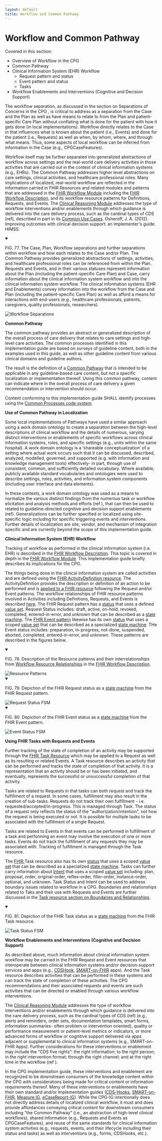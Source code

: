 ```yaml
---
layout: default
title: Workflow and Common Pathway
---
```

# **Workflow and Common Pathway**

Covered in this section:

*   Overview of Workflow in the CPG
*   Common Pathway
*   Clinical Information System (EHR) Workflow
    *   Request pattern and status
    *   Event pattern and status
    *   Tasks
*   Workflow Enablements and Interventions (Cognitive and Decision Support)

The workflow separation, as discussed in the section on Separations of Concerns in the CPG <!-- link to - 12.01 !-->, is critical to address as a separation from the Case and the Plan as well as have means to relate to from the Plan and patient-specific Care Plan without conflating what is done for the patient with how it gets done (in local implementations).  Workflow directly relates to the Case in that influences what is known about the patient (i.e., Events) and done for the patient (i.e., Requests) as well as when, by whom, where, and through what means.  Thus, some aspects of local workflow can be inferred from information in the Case (e.g., CPGCaseFeatures).

Workflow itself may be further separated into generalized abstractions of workflow across settings and the real-world care delivery activities in those activities that are carried out in the context of clinical information systems (e.g., EHRs).  The Common Pathway addresses higher level abstractions on care settings, clinical activities, and healthcare professional roles.  Many implications of localized, real-world workflow are reflected in the information carried in FHIR Resources and related modules and patterns that are addressed in the [FHIR Workflow Module](https://www.hl7.org/fhir/workflow-module.html) including the [FHIR Workflow Description](http://hl7.org/fhir/workflow.html#12.5), and its workflow resource patterns for Definitions, Requests, and Events.  The [Clinical Reasoning Module](https://www.hl7.org/fhir/clinicalreasoning-module.html) addresses the type of workflow interventions and/or enablements through which guidance is delivered into the care delivery process, such as the cardinal types of CDS (ref<!-- Osheroff, J. A. (2012). Improving outcomes with clinical decision support: an implementer's guide. HIMSS. !-->), described in part in its [Common Use Cases](https://www.hl7.org/fhir/clinicalreasoning-module.html#uses).
Osheroff, J. A. (2012). Improving outcomes with clinical decision support: an implementer's guide. HIMSS.


<details open>

<summary>

FIG. 77.  The Case, Plan, Workflow separations and further separations within workflow and how each relates to the Case and/or Plan.  The Common Pathway provides generalized abstractions of settings, activities, and healthcare professional roles can be referenced from within the Plan.  Requests and Events, and in their various statuses represent information about the Plan (including the patient-specific Care Plan) and Case, carry information about the clinical information system workflow and into the clinical information system workflow.  The clinical information systems (EHR and Enablements) convey information into the workflow from the Case and Plan (including the patient-specific Care Plan) as well as afford a means for interactions with end-users (e.g., healthcare professionals, patients, caregivers, quality professionals, researchers).

</summary>

<img src="assets/images/CPG-WorkflowSeparations.png" alt="Workflow Separations" class="img-responsive img-rounded center-block"/>

</details>

**Common Pathway** <!-- Needs some work. Conflates Settings and Activities; only addresses Ambulatory !-->

The common pathway provides an abstract or generalized description of the overall process of care delivery that relates to care settings and high-level care activities.  The common processes identified in this implementation guide are based on surveys of guideline content, both in the examples used in this guide, as well as other guideline content from various clinical domains and guideline authors.

The result is the definition of a [Common Pathway](http://build.fhir.org/ig/HL7/cqf-recommendations/common-pathway.html) that is intended to be applicable in any guideline-based care content, but not a specific localization or implementation thereof.  Using this common pathway, content can indicate where in the overall process of care delivery a given recommendation or intervention should occur.  

Content conforming to this implementation guide SHALL identify processes using the [Common Processes code system](http://build.fhir.org/ig/HL7/cqf-recommendations/CodeSystem-cpg-common-process.html).

**Use of Common Pathway in Localization**

Some local implementations of Pathways have used a similar approach using a work domain ontology to create a separation between the high-level descriptions of clinical workflow and the details of numerous, varying distinct interventions or enablements of specific workflows across clinical information systems, roles, and specific settings (e.g., units within the same hospital).  A work domain ontology is a ‘shareable conceptualization’ of a setting where actual work occurs such that it can be discussed, described, analyzed, modelled, governed, and supported (e.g. with information and knowledge management tools) effectively- in part, through use of consistent, common, and sufficiently detailed vocabulary.  Where available, publicly available standard vocabularies and ontologies were used to describe settings, roles, activities, and information system components (including user interface and data elements).  

In these contexts, a work domain ontology was used as a means to normalize the various distinct findings from the numerous task or workflow elicitation and analysis methods and efforts (ref <!-- MAyo SSS and ROOT !-->), that can then be used to related to guideline-directed cognitive and decision support enablements (ref).  Generalizations can be further specified or localized using site-specific logic including for specific triggering events and interventions.  Further details of localization are site, vendor, and mechanism of integration specific and are currently beyond the scope of this implementation guide.

**Clinical Information System (EHR) Workflow**

Tracking of workflow as performed in the clinical information system (i.e. EHR) is described in the [FHIR Workflow Description](https://www.hl7.org/fhir/workflow.html).  This topic is covered in depth in the [FHIR Workflow Module](https://www.hl7.org/fhir/workflow-module.html).  This implementation guide briefly describes its implications for the CPG.

The things being done in the clinical information system are called activities and are defined using the [FHIR ActivityDefinition resource](http://www.hl7.org/fhir/activitydefinition.html).  The ActivityDefinition provides the description or definition of an action to be performed and is [applied to a FHIR resource](http://www.hl7.org/fhir/activitydefinition.html#12.17.3.3) following the Request and/or Event patterns.  The workflow relationships of FHIR resource patterns involved in Activities including Definitions, Requests, and Events is described [here](http://hl7.org/fhir/workflow.html#respatterns). The FHIR Request pattern has a [status](https://www.hl7.org/fhir/request-definitions.html#Request.status) that uses a defined [value set](http://hl7.org/fhir/valueset-request-status.html).  Request Status includes: draft, active, on-hold, revoked, completed, entered-in-error, and unknown that can be described as a [state machine](https://www.hl7.org/fhir/request.html#statemachine).  The [FHIR Event pattern](https://www.hl7.org/fhir/event.html) likewise has its own [status](https://www.hl7.org/fhir/event-definitions.html#Event.status) that uses a scoped [value set](https://www.hl7.org/fhir/valueset-event-status.html) that can be described as a specialized [state machine](https://www.hl7.org/fhir/event.html#statemachine).  THe Event status includes: preparation, in-progress, not-done, suspended, aborted, completed, entered-in-error, and unknown.  These patterns are described in the figures below.

<details open>

<summary>

FIG. 78. Description of the Resource patterns and their interrelationships from [Workflow Resource Relationships](https://www.hl7.org/fhir/workflow.html#relationships) in the [FHIR Workflow Description](https://www.hl7.org/fhir/workflow.html).

</summary>

<img src="assets/images/CPG-ResourcePatternsRelationship.png" alt="Resource Patterns" class="img-responsive img-rounded center-block"/>

</details>

<details open>

<summary>

FIG. 79. Depiction of the FHIR Request status as a [state machine](https://www.hl7.org/fhir/request.html#statemachine) from the FHIR Request pattern.

</summary>

<img src="assets/images/CPG-RequestStatusFSM.png" alt="Request Status FSM" class="img-responsive img-rounded center-block"/>

</details>

<details open>

<summary>

FIG. 80. Depiction of the FHIR Event status as a [state machine](https://www.hl7.org/fhir/event.html#statemachine) from the FHIR Event pattern.

</summary>

<img src="assets/images/CPG-EventStatusFSM.png" alt="Event Status FSM" class="img-responsive img-rounded center-block"/>

</details>


**Using FHIR Tasks with Requests and Events**

Further tracking of the state of completion of an activity may be supported through the [FHIR Task Resource](https://www.hl7.org/fhir/task.html) which may be applied to a Request as well as its resulting or related Events.  A Task resource describes an activity that can be performed and tracks the state of completion of that activity. It is a representation that an activity should be or has been initiated, and eventually, represents the successful or unsuccessful completion of that activity.

Tasks are related to Requests in that tasks can both request and track the fulfillment of a request. In some cases, fulfillment may also result in the creation of sub-tasks. Requests do not track their own fulfillment - i.e. requested/accepted/in-progress. This is managed through Task. The status of a request only reflects the status of the "authorization/intention", not how the request is being executed or not. It is possible for multiple tasks to be associated with the fulfillment of a single Request.

Tasks are related to Events in that events can be performed in fulfillment of a task and performing an event may involve the execution of one or more tasks. Events do not track the fulfillment of any requests they may be associated with. Tracking of fulfillment is managed through the Task resource.  

The [FHIR ](https://www.hl7.org/fhir/event.html)Task resource also has its own [status](https://www.hl7.org/fhir/task-definitions.html#Task.status) that uses a scoped [value set](https://www.hl7.org/fhir/valueset-task-status.html) that can be described as a specialized [state machine](https://www.hl7.org/fhir/task.html#statemachine).  Tasks can further carry information about [Intent](https://www.hl7.org/fhir/task-definitions.html#Task.intent) that uses a scoped [value set](http://hl7.org/fhir/valueset-task-intent.html) including: plan, proposal, order, original-order, reflex-order, filler-order, instance-order, optional, and unknown.  Task Status and Intent can be used to address boundary issues related to workflow in a CPG.  Boundaries and relationships related to Taks and their use with Requests and Events are further discussed in the [Task resource section on Boundaries and Relationships](https://www.hl7.org/fhir/task.html#bnr).

<details open>

<summary>

FIG. 81. Depiction of the FHIR Task status as a [state machine](https://www.hl7.org/fhir/task.html#statemachine) from the FHIR Task resource.

</summary>

<img src="assets/images/CPG-TaskStatusFSM.png" alt="Task Status FSM" class="img-responsive img-rounded center-block"/>

</details>

**Workflow Enablements and Interventions (Cognitive and Decision Support)**

As described above, much information about clinical information system workflow may be carried in the FHIR Request and Event resources that interoperate between clinical information systems and/or decision-support services and apps (e.g., [CDSHook](https://cds-hooks.hl7.org/), [SMART-on-FHIR](http://www.hl7.org/fhir/smart-app-launch/) apps).  And the Task resource describes activities that can be performed in these systems and can track the state of completion of these activities.  The CPG recommendations and their associated requests and events are such activities that can be directed or enabled through various workflow interventions.

The [Clinical Reasoning Module](https://www.hl7.org/fhir/clinicalreasoning-module.html) addresses the type of workflow interventions and/or enablements through which guidance is delivered into the care delivery process, such as the cardinal types of CDS (ref) (e.g., alerts and reminders, order sets, documentation templates, smart forms, information summaries- often problem or intervention oriented), quality or performance measurement or patient-level metrics or indicators, or more advanced forms of workflow or cognitive support delivered via apps adjacent or supplemental to clinical information systems (e.g., SMART-on-FHIR Apps).  Further considerations for these interventions or enablement may include the “CDS five rights”: the right information; to the right person; in the right intervention format; through the right channel; and at the right time in the workflow (ref <!-- Campbell, R. J. (2013). The five rights of clinical decision support: CDS tools helpful for meeting meaningful use. Journal of AHIMA, 84(10), 42-47. !-->).

In the CPG implementation guide, these interventions and enablement are recognized to be downstream consumers of the knowledge content within the CPG with considerations being made for critical content or information requirements thereof. Many of these interventions or enablements have their own standard and/or implementation guides ([CDS-Hooks](https://cds-hooks.hl7.org/), [SMART-on-FHIR](http://www.hl7.org/fhir/smart-app-launch/), [Measure IG](http://hl7.org/fhir/us/cqfmeasures/2019May/index.html), [eCaseReport-IG](http://hl7.org/fhir/uv/ecr/2018Jan/index.html)).  While the CPG-IG intentionally does not directly address details of localized clinical workflow, it must and does provide affordances conveying critical content for downstream consumers including “the Common Pathway” (i.e., an abstraction of high-level clinical workflows), shared information (e.g., Requests and Events as CPGCaseFeatures), and reuse of the same standards for clinical information system activities (e.g., requests, events, and their lifecycle including their status and tasks) as well as interventions (e.g., forms, CDSHooks, etc.).
